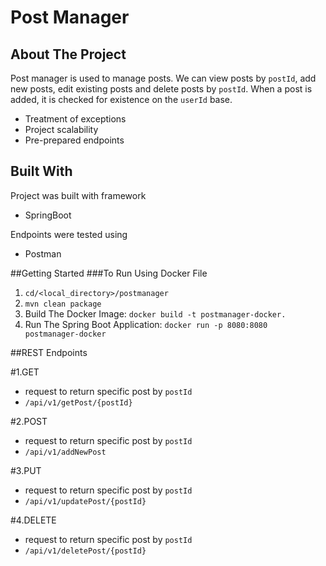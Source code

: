 # Post Manager

## About The Project
Post manager is used to manage posts. We can view posts by `postId`, add new posts, edit existing posts and delete posts by `postId`. When a post is added, it is checked for existence on the `userId` base.

- Treatment of exceptions
- Project scalability 
- Pre-prepared endpoints

## Built With

Project was built with framework
- SpringBoot

Endpoints were tested using 
- Postman

##Getting Started
###To Run Using Docker File

1. `cd/<local_directory>/postmanager`
2.  `mvn clean package`
3.  Build The Docker Image: `docker build -t postmanager-docker.`
4.  Run The Spring Boot Application: `docker run -p 8080:8080 postmanager-docker`

##REST Endpoints

#1.GET 
  - request to return specific post by `postId`
  - `/api/v1/getPost/{postId}`

#2.POST 
  - request to return specific post by `postId`
  - `/api/v1/addNewPost`

#3.PUT 
  - request to return specific post by `postId`
  - `/api/v1/updatePost/{postId}`

#4.DELETE 
  - request to return specific post by `postId`
  - `/api/v1/deletePost/{postId}`

